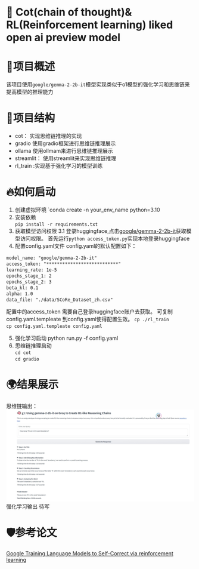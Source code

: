 # 🧠 Cot(chain of thought)& RL(Reinforcement learning) liked open ai preview model 

# 🚀项目概述
该项目使用`google/gemma-2-2b-it`模型实现类似于o1模型的强化学习和思维链来提高模型的推理能力
# 💪项目结构
- cot： 实现思维链推理的实现
 - gradio 使用gradio框架进行思维链推理展示
 - ollama 使用ollmam来进行思维链推理展示
 - streamlit： 使用streamlit来实现思维链推理
- rl_train :实现基于强化学习的模型训练 
# 🔥如何启动
1. 创建虚拟环境
`conda create -n your_env_name python=3.10
2. 安装依赖\
`pip install -r requirements.txt`
3. 获取模型访问权限
3.1 登录huggingface,点击[google/gemma-2-2b-it]()获取模型访问权限。
首先运行`python access_token.py`实现本地登录huggingface
4. 配置config.yaml文件
config.yaml的默认配置如下：
```
model_name: "google/gemma-2-2b-it" 
access_token: "***************************"
learning_rate: 1e-5
epochs_stage_1: 2
epochs_stage_2: 3
beta_kl: 0.1
alpha: 1.0
data_file: "./data/SCoRe_Dataset_zh.csv"
```
配置中的access_token 需要自己登录huggingface账户去获取。
可复制config.yaml.templeate 到config.yaml使得配置生效。
`cp ./rl_train`<br>
`cp config.yaml.templeate config.yaml`

5. 强化学习启动
python run.py -f config.yaml
6. 思维链推理启动  
`cd cot`</br>
`cd gradio`

# 🌍结果展示
思维链输出：
![alt text](image.png)
强化学习输出
待写
# 🛡️参考论文
[Google Training Language Models to Self-Correct via reinforcement learning](https://arxiv.org/abs/2409.12917)
